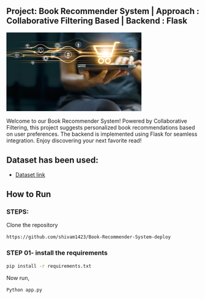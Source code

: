 ## Project: Book Recommender System | Approach : Collaborative Filtering Based | Backend : Flask
<img src="demo_pic/1.jpg" alt="workflow" width="70%">

Welcome to our Book Recommender System! Powered by Collaborative Filtering, this project suggests personalized book recommendations based on user preferences. The backend is implemented using Flask for seamless integration. Enjoy discovering your next favorite read!

## Dataset has been used:

* [Dataset link](https://www.kaggle.com/ra4u12/bookrecommendation)

## How to Run
### STEPS:

Clone the repository

```bash
https://github.com/shivam1423/Book-Recommender-System-deploy
```

### STEP 01- install the requirements
```bash
pip install -r requirements.txt
```

Now run,
```bash
Python app.py
```
